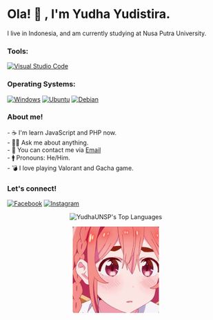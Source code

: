 # <summary><strong>Ola! 👋 , I'm Yudha Yudistira.</strong></summary>
I live in Indonesia, and am currently studying at Nusa Putra University.

### <summary><strong>Tools:</strong></summary>
<p>

[![Visual Studio Code](https://custom-icon-badges.demolab.com/badge/Visual%20Studio%20Code-0078d7.svg?logo=vsc&logoColor=white)](#)


### <summary><strong>Operating Systems:</strong></summary>
[![Windows](https://custom-icon-badges.demolab.com/badge/Windows-0078D6?logo=windows11&logoColor=white)](#)
[![Ubuntu](https://img.shields.io/badge/Ubuntu-E95420?logo=ubuntu&logoColor=white)](#)
[![Debian](https://img.shields.io/badge/Debian-A81D33?logo=debian&logoColor=fff)](#)

</p>

### <summary><strong>About me!</strong></summary>
<p>
    - ☕ I'm learn JavaScript and PHP now.</br>
    - 🙎‍♂️ Ask me about anything.</br>
    - 📨 You can contact me via <a href="mailto:yudha.yudistira_ti24@nusaputra.ac.id">Email</a>  </br>
    - 🚹 Pronouns: He/Him. </br>
    - 💣 I love playing Valorant and Gacha game. </br>
<p>
 
### <summary><strong>Let's connect!</strong></summary>
<a href="https://www.facebook.com/yuddxd/" target="_blank"><img src="https://img.shields.io/badge/Facebook-%231877F2.svg?&style=flat-square&logo=facebook&logoColor=white" alt="Facebook"></a>
<a href="https://www.instagram.com/yudayudii_/" target="_blank"><img src="https://img.shields.io/badge/Instagram-%23E4405F.svg?&style=flat-square&logo=instagram&logoColor=white" alt="Instagram"></a>
</a>
<br>
<p>

<p align="center">
  <img src="https://github-readme-stats.vercel.app/api/top-langs/?username=YudhaUNSP&theme=dark&show_icons=true&hide_border=false&layout=compact" alt="YudhaUNSP's Top Languages" />
</p>

<p align="center">
<img src="https://github.com/YudhaUNSP/YudhaUNSP/blob/main/sumi-cute.gif" alt="Sumi Cute" width="200px"> </p>

